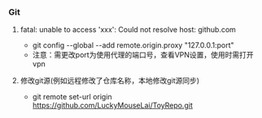 ### Git
1. fatal: unable to access 'xxx': Could not resolve host: github.com
    - git config --global --add remote.origin.proxy "127.0.0.1:port"
    - 注意：需更改port为使用代理的端口号，查看VPN设置，使用时需打开vpn

2. 修改git源(例如远程修改了仓库名称，本地修改git源同步)
    - git remote set-url origin  https://github.com/LuckyMouseLai/ToyRepo.git